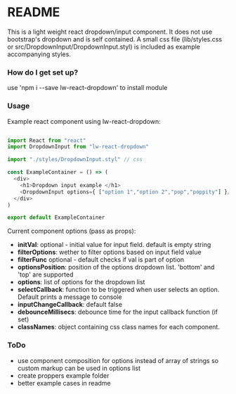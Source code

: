 # README #

This is a light weight react dropdown/input component.
It does not use bootstrap's dropdown and is self contained.
A small css file (lib/styles.css or src/DropdownInput/DropdownInput.styl) is included as example accompanying styles.


### How do I get set up? ###

use 'npm i --save lw-react-dropdown' to install module

### Usage ###
Example react component using lw-react-dropdown:

```js

import React from "react"
import DropdownInput from "lw-react-dropdown"

import "./styles/DropdownInput.styl" // css

const ExampleContainer = () => (
  <div>
    <h1>Dropdown input example </h1>
    <DropdownInput options={ ["option 1","option 2","pop","poppity"] }/>
  </div>
)

export default ExampleContainer

```

Current component options (pass as props):

* **initVal**: optional - initial value for input field. default is empty string
* **filterOptions**: wether to filter options based on input field value
* **filterFunc** optional - default checks if val is part of option
* **optionsPosition**: position of the options dropdown list. 'bottom' and 'top' are supported
* **options**: list of options for the dropdown list
* **selectCallback**: function to be triggered when user selects an option. Default prints a message to console
* **inputChangeCallback**: default false
* **debounceMillisecs**: debounce time for the input callback function (if set)
* **classNames**: object containing css class names for each component.

### ToDo ###
- use component composition for options instead of array of strings so custom markup can be used in options list
- create proppers example folder
- better example cases in readme

